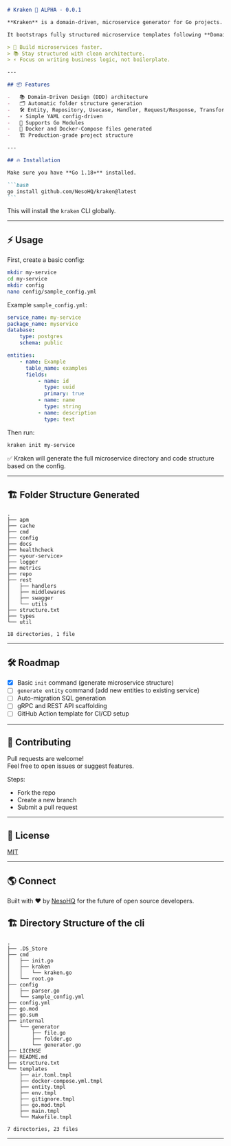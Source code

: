 ````markdown
# Kraken 🐙 ALPHA - 0.0.1

**Kraken** is a domain-driven, microservice generator for Go projects.

It bootstraps fully structured microservice templates following **Domain Driven Design (DDD)** principles — ready to code, scalable, and production-friendly.

> 🚀 Build microservices faster.  
> 📚 Stay structured with clean architecture.  
> ⚡ Focus on writing business logic, not boilerplate.

---

## 📦 Features

-   📚 Domain-Driven Design (DDD) architecture
-   🗂️ Automatic folder structure generation
-   🛠️ Entity, Repository, Usecase, Handler, Request/Response, Transformer code scaffolding
-   ⚡ Simple YAML config-driven
-   🚀 Supports Go Modules
-   🐳 Docker and Docker-Compose files generated
-   🏗️ Production-grade project structure

---

## 🔥 Installation

Make sure you have **Go 1.18+** installed.

```bash
go install github.com/NesoHQ/kraken@latest
```
````

This will install the `kraken` CLI globally.

---

## ⚡ Usage

First, create a basic config:

```bash
mkdir my-service
cd my-service
mkdir config
nano config/sample_config.yml
```

Example `sample_config.yml`:

```yaml
service_name: my-service
package_name: myservice
database:
    type: postgres
    schema: public

entities:
    - name: Example
      table_name: examples
      fields:
          - name: id
            type: uuid
            primary: true
          - name: name
            type: string
          - name: description
            type: text
```

Then run:

```bash
kraken init my-service
```

✅ Kraken will generate the full microservice directory and code structure based on the config.

---

## 🏗️ Folder Structure Generated

```
.
├── apm
├── cache
├── cmd
├── config
├── docs
├── healthcheck
├── <your-service>
├── logger
├── metrics
├── repo
├── rest
│   ├── handlers
│   ├── middlewares
│   ├── swagger
│   └── utils
├── structure.txt
├── types
└── util

18 directories, 1 file
```

---

## 🛠️ Roadmap

-   [x] Basic `init` command (generate microservice structure)
-   [ ] `generate entity` command (add new entities to existing service)
-   [ ] Auto-migration SQL generation
-   [ ] gRPC and REST API scaffolding
-   [ ] GitHub Action template for CI/CD setup

---

## 🤝 Contributing

Pull requests are welcome!  
Feel free to open issues or suggest features.

Steps:

-   Fork the repo
-   Create a new branch
-   Submit a pull request

---

## 📄 License

[MIT](LICENSE)

---

## 🌎 Connect

Built with ❤️ by [NesoHQ](https://github.com/NesoHQ) for the future of open source developers.

## 🏗️ Directory Structure of the cli

```
.
├── .DS_Store
├── cmd
│   ├── init.go
│   ├── kraken
│   │   └── kraken.go
│   └── root.go
├── config
│   ├── parser.go
│   └── sample_config.yml
├── config.yml
├── go.mod
├── go.sum
├── internal
│   └── generator
│       ├── file.go
│       ├── folder.go
│       └── generator.go
├── LICENSE
├── README.md
├── structure.txt
└── templates
    ├── air.toml.tmpl
    ├── docker-compose.yml.tmpl
    ├── entity.tmpl
    ├── env.tmpl
    ├── gitignore.tmpl
    ├── go.mod.tmpl
    ├── main.tmpl
    └── Makefile.tmpl

7 directories, 23 files

```

---
